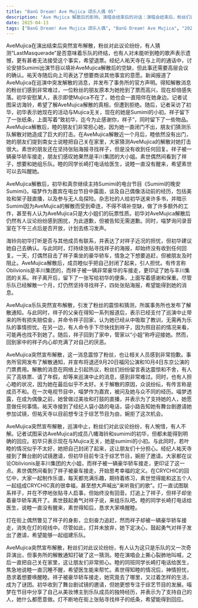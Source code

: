 ```yaml
---
title: "BanG Dream! Ave Mujica 颂乐人偶 05"
description: "Ave Mujica 解散后的影响，演唱会结束后的对话：演唱会结束后，粉丝们讨论 Ave Mujica 的“Last Masquerade”是否意味着解散，以及对未能听到歌曲和睦的状况表示担忧。Ave Mujica 解散后的影响，经纪人的电话：经纪人祐天寺与上司通话，讨论 Ave Mujica 解散后，安排 Sumimi 出演节目的事宜，并被告知之后会在高层会议上确认。Ave Mujica 解散后的影响，祐天寺的咨询：祐天寺向上司表达了想要商量事情的意愿。Ave Mujica 解散后的影响，新闻报道：新闻报道 Ave Mujica 在巡演中突然宣布解散，并发布了所属事务所的声明。Ave Mujica 解散后的影响，粉丝的反应：朋友告诉粉丝 Ave Mujica 解散的消息，粉丝感到非常难过。Ave Mujica 解散后的影响，初华的近况：初华安慰某人可以一直留在她身边，即使 Mujica 不在了。Ave Mujica 解散后的影响，记者的采访：记者试图采访海铃关于 Ave Mujica 解散的真相，但没有得到回应。记者之后采访了初华，初华表示现在的活动与 Mujica 无关，她是 Sumimi 的小初。Ave Mujica 解散后的影响，祥子的留言：祥子留下了一张写着“致初华，迄今为止感谢你，祥子”的纸条和一些东西。Ave Mujica 解散后的影响，睦的状况：睦的朋友们讨论 Ave Mujica 解散后睦闭门不出的情况，并猜测解散对她造成了很大的冲击。Sumimi 的活动，电台节目：Sumimi 的初华和真奈主持电台节目《Sumimi 的晚安 Sumimi》。Sumimi 的活动，杂志社：杂志社的人给初华送书，并表示 Sumimi 是 Ave Mujica 解散的受害者，做了很多麻烦事。Sumimi 的活动，初华的烦恼：初华因为 Ave Mujica 解散后仍然有人说三道四而感到烦恼，并为此道歉，但被告知不需要道歉。Sumimi 的活动，喵梦的录音室：喵梦询问录音室是否在三点之后开放，因为她想去练练发声。寻找祥子，海铃的询问：海铃询问初华是否和其他成员联系过，并表达了对祥子近况的关心，但被告知自己去确认。寻找祥子，灯的行动：灯一直在张贴寻找祥子的海报，但没有收到回信。灯试图追赶祥子乘坐的豪华轿车，但被朋友阻止。丰川祥子的家庭，祥子的父亲：祥子的父亲表示已经支付了巡演中止带来的损失赔偿金，让祥子回家。丰川祥子的家庭，管家：管家迎接祥子回家，称她为“小姐”。丰川祥子的家庭，祥子的内心：祥子表达了对自己的厌恶之情。丰川祥子的家庭，寻找祥子的命令：某人命令尽快找到祥子，因为这样下去能找到的也找不到了。喵梦的演艺事业，祐天寺的电话：祐天寺接到经纪人袋小路的电话，得知有舞台剧想邀请她参加试镜，但祐天寺以想集中精力在综艺节目方面为由拒绝了。喵梦的演艺事业，喵梦的过去：在一次电视节目中，喵梦透露了自己成为偶像之前的经历，包括美妆和打鼓视频，并表示为了支持她的人，她什么都能做到。CRYCHIC 的回忆，素世的回忆：素世回忆起 CRYCHIC 时期，大家一起制作乐谱，以及每天都感到非常开心和期待练习的日子，并表示能和这五个人一起组成 CRYCHIC 真的很幸福。祥子的出现，灯的追赶：灯在街上看到了祥子，并追了上去，但被豪华轿车接走。祥子的出现，灯的决心：灯对祥子说“来组乐队吧”。睦的异样，睦的状况：睦的同班同学长崎打电话给医生，说睦一直睡不醒，希望医生能来帮忙。"
date: 2025-04-13
tags: ["BanG Dream! Ave Mujica 颂乐人偶", "BanG Dream! Ave Mujica", "202501"]
---
```


AveMujica在演出结束后突然宣布解散，粉丝对此议论纷纷，有人猜测“LastMasquerade”是否意味着乐队的终结，也有人对未能听到睦的歌声表示遗憾，更有甚者无法接受这个事实，希望退票。经纪人祐天寺在与上司的通话中，讨论安排Sumimi出演节目以填补AveMujica解散后的空缺，但此事还需要高层会议的确认。祐天寺随后向上司表达了想要商谈其他事宜的意愿。新闻报道了AveMujica在巡演中突发解散的消息，并发布了事务所的官方声明。得知解散消息的粉丝们感到非常难过，一位粉丝的朋友原本为她抢到了票而高兴，现在却倍感失落。初华安慰某人，表示即使Mujica不在了，她也会一直陪伴在她身边。记者试图采访海铃，希望了解AveMujica解散的真相，但遭到拒绝。随后，记者采访了初华，初华表示她现在的活动与Mujica无关，现在的她是Sumimi的小初。祥子留下了一张纸条，上面写着“致初华，迄今为止感谢你，祥子”，同时留下了一些物品。AveMujica解散后，睦的朋友们非常担心她，因为她一直闭门不出，朋友们猜测乐队解散对她造成了巨大的打击。在AveMujica解散近一个月后，睦依然没有出门，她的朋友们提到南女士说睦把自己关在家里，大家猜测AveMujica的解散对她打击很大。素世的朋友还在坚持张贴海报寻找祥子，但是没有收到任何回复。祥子被一辆豪华轿车接走，朋友们感叹她果然是丰川集团的大小姐。素世偶然间看到了祥子，想要和她组乐队。睦的同学长崎打电话给医生，说睦一直没有醒来，希望素世可以去叫醒她。

AveMujica解散后，初华和真奈继续主持Sumimi的电台节目《Sumimi的晚安Sumimi》。喵梦作为嘉宾在电台节目中露面，谈及自己偶像活动前的经历，包括美妆和架子鼓直播，以及参与无人岛探险。杂志社的人给初华送来许多书，并暗示Sumimi因为AveMujica的解散而受到牵连，不得不填补空缺，做了许多额外的工作，甚至有人认为AveMujica只是大小姐们的玩票性质。初华对AveMujica解散后仍然有人议论纷纷感到困扰，为此道歉，但被告知无需道歉。同时，喵梦询问录音室在下午三点后是否开放，计划去练习发声。

海铃向初华打听是否与其他成员有联系，并表达了对祥子近况的担忧，但初华建议她自己去确认。与此同时，灯持续张贴寻找祥子的海报，却始终没有收到任何回复。一天，灯偶然目击了祥子乘坐的豪华轿车，情急之下想要追赶，但被朋友及时阻止。AveMujica解散后，成员睦似乎把自己封闭了起来，引人担忧。有传言称Oblivionis是丰川集团的，而祥子被一辆非常豪华的车接走，更印证了她与丰川集团的关系。祥子离开后，留下了一张写给初华的便条，上面写着感谢和保重。尽管乐队已经解散一个月，灯仍然坚持寻找祥子，四处张贴海报，希望能得到她的消息。

AveMujica乐队突然宣布解散，引发了粉丝的震惊和猜测，所属事务所也发布了解散通知。与此同时，祥子的父亲在得知一系列报道后，表示已经支付了巡演中止带来的所有损失赔偿金，并命令祥子回家，认为她已经从中吸取了教训，无需再为乐队的事情担忧。在另一边，有人命令手下尽快找到祥子，因为照目前的情况来看，可能再也找不到她了。随后，祥子回到了家中，管家以“小姐”称呼迎接她。然而，回到家中的祥子内心却充满了对自己的厌恶。

AveMujica突然宣布解散，这一消息震惊了粉丝，也让相关人员感到非常抱歉。事务所官网发布了解散通知，并宣布将退还9月20日福冈公演和10月4日东京公演的门票费用。解散的消息在网络上引起热议，粉丝们纷纷留言表达震惊和不舍，有人买了高铁票、请了年假，却等来巡演中止的消息，感到非常难过。同时，也有人担心睦的状况，因为她在最后似乎不太好。关于解散的原因，众说纷纭，有传言称是成员不和。在一次电视节目中，喵梦作为嘉宾，被问及她与众不同的经历。喵梦透露，在成为偶像之前，她曾做过美妆和打鼓的直播，并表示为了支持她的人，她愿意做任何事情。祐天寺接到了经纪人袋小路的电话，袋小路告知她有舞台剧邀请她参加试镜，但祐天寺以目前想专注于综艺节目为由，婉拒了这次机会。

AveMujica突然宣布解散，巡演中止，粉丝们对此议论纷纷，有人惋惜，有人不解。记者试图采访AveMujica的成员八幡海铃和sumimi的初华，但都未能得到明确的回应。初华只表示现在与Mujica无关，她是sumimi的小初。与此同时，若叶睦的情况似乎不太好，她把自己封闭了起来，这让朋友们十分担心。经纪人祐天寺接到了舞台剧的试镜邀请，但初华目前专注于综艺节目，婉拒了邀请。大家都在议论Oblivionis是丰川集团的大小姐，而祥子被一辆豪华轿车接走，更印证了这一点。素世偶然间看到了祥子被豪车接走，开始思考幸福的定义。在CRYCHIC的回忆中，大家一起制作乐谱，每天都充满乐趣，期待着练习，素世觉得能和这五个人一起组成CRYCHIC真的很幸福，甚至想大声喊出“来听我们的歌”。灯一直试图联系祥子，并在不停地张贴寻人启事，但始终没有回音。灯追上了祥子，但祥子却坐着豪华轿车离开了。素世鼓起勇气对祥子说，来组乐队吧。睦的同学长崎打电话给医生，说睦一直没有醒来，素世得知后，恳求大家唤醒睦。

灯在街上偶然瞥见了祥子的身影，立刻奋力追赶，然而祥子却被一辆豪华轿车接走，消失在灯的视线中。尽管如此，灯并未放弃，她下定决心，鼓起勇气对祥子发出了邀请，希望能够一起组建乐队。

AveMujica突然宣布解散，粉丝们对此议论纷纷，有人认为这只是乐队的又一次奇异演出，但事务所的解散通知打破了这一猜测。睦在演唱会上撕心裂肺地叫喊，之后一直把自己关在家里，这让朋友们非常担心。睦的同班同学长崎打电话给医生，焦急地说睦一直沉睡不醒，希望医生能来帮忙。素世得知睦的情况后，神情担忧，恳求着想要唤醒睦。祥子被豪华轿车接走，她究竟去了哪里，又过着怎样的生活，成为了谜团。初华收到了舞台剧试镜的邀请，但她更想专注于综艺节目的发展。喵梦在节目中分享了自己从美妆博主到乐队成员的独特经历，并表示为了支持自己的人，她什么都愿意做。灯不断地在街上张贴寻找祥子的纸条，希望能得到回应。